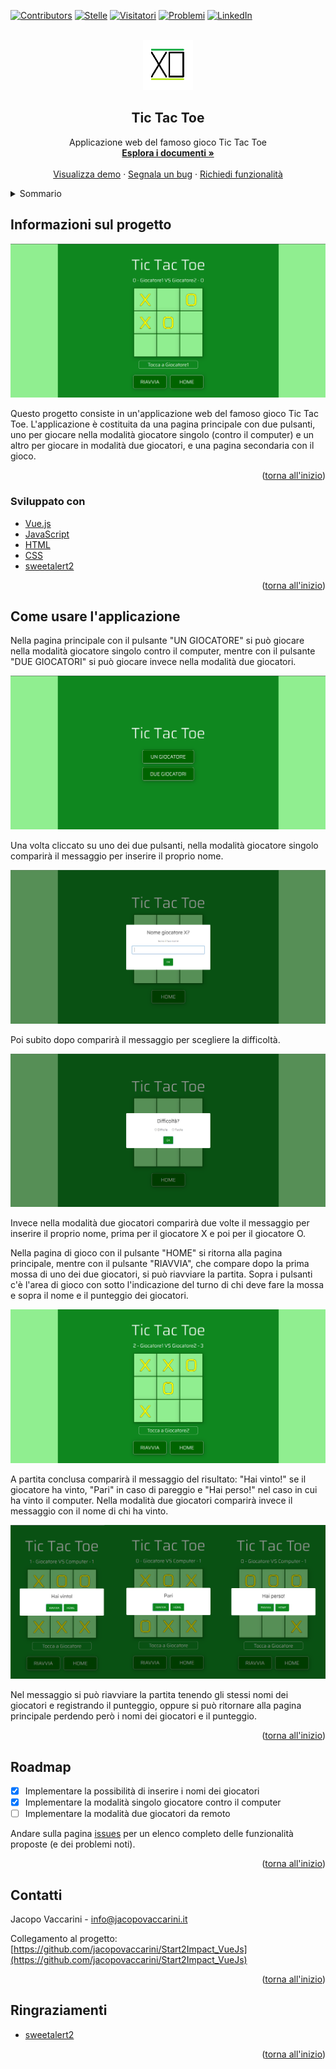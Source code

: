 <div id="top"></div>


<!-- PROJECT SHIELDS -->
[![Contributors][contributors-shield]][contributors-url]
[![Stelle][stelle-shield]][stelle-url]
[![Visitatori][watchers-shield]][watchers-url]
[![Problemi][issues-shield]][issues-url]
[![LinkedIn][linkedin-shield]][linkedin-url]


<!-- LOGO DEL PROGETTO -->
<br />
<div align="center">
  <a href="https://github.com/jacopovaccarini/Start2Impact_VueJs">
    <img src="src/assets/logo.png" alt="Logo" width="80" height="80">
  </a>

<h2 align="center">Tic Tac Toe</h2>

  <p align="center">
    Applicazione web del famoso gioco Tic Tac Toe
    <br />
    <a href="https://github.com/jacopovaccarini/Start2Impact_VueJs"><strong>Esplora i documenti »</strong></a>
    <br />
    <br />
    <a href="https://jacopovaccarini.github.io/Start2Impact_VueJs/">Visualizza demo</a>
    ·
    <a href="https://github.com/jacopovaccarini/Start2Impact_VueJs/issues">Segnala un bug</a>
    ·
    <a href="https://github.com/jacopovaccarini/Start2Impact_VueJs/issues">Richiedi funzionalità</a>
  </p>
</div>



<!-- INDICE -->
<details>
  <summary>Sommario</summary>
  <ol>
    <li>
      <a href="#informazioni-sul-progetto">Informazioni sul progetto</a>
      <ul>
        <li><a href="#sviluppato-con">Sviluppato con</a></li>
      </ul>
    </li>
    <li><a href="#come-usare-lapplicazione">Come usare l'applicazione</a></li>
    <li><a href="#roadmap">Roadmap</a></li>
    <li><a href="#contatti">Contatti</a></li>
    <li><a href="#ringraziamenti">Ringraziamenti</a></li>
  </ol>
</details>



<!-- SUL PROGETTO -->
## Informazioni sul progetto

[![Schermata applicazione][screenshot-progetto1]](https://jacopovaccarini.github.io/Start2Impact_VueJs/)

<p>Questo progetto consiste in un'applicazione web del famoso gioco Tic Tac Toe. L'applicazione è costituita da una pagina principale con due pulsanti, uno per giocare nella modalità giocatore singolo (contro il computer) e un altro per giocare in modalità due giocatori, e una pagina secondaria con il gioco.</p>

<p align="right">(<a href="#top">torna all'inizio</a>)</p>


### Sviluppato con

* [Vue.js](https://vuejs.org/)
* [JavaScript](https://developer.mozilla.org/en-US/docs/Web/JavaScript?retiredLocale=it)
* [HTML](https://html.spec.whatwg.org/)
* [CSS](https://www.w3.org/TR/CSS/)
* [sweetalert2](https://sweetalert2.github.io/)

<p align="right">(<a href="#top">torna all'inizio</a>)</p>



<!-- ESEMPI DI UTILIZZO -->
## Come usare l'applicazione

<p>Nella pagina principale con il pulsante "UN GIOCATORE" si può giocare nella modalità giocatore singolo contro il computer, mentre con il pulsante "DUE GIOCATORI" si può giocare invece nella modalità due giocatori.</p>

[![Schermata applicazione][screenshot-progetto2]](https://jacopovaccarini.github.io/Start2Impact_VueJs/)

<p>Una volta cliccato su uno dei due pulsanti, nella modalità giocatore singolo comparirà il messaggio per inserire il proprio nome.<p>

[![Schermata messaggio][screenshot-progetto3]](https://jacopovaccarini.github.io/Start2Impact_VueJs/)

<p>Poi subito dopo comparirà il messaggio per scegliere la difficoltà.</p>

[![Schermata messaggio][screenshot-progetto4]](https://jacopovaccarini.github.io/Start2Impact_VueJs/)

<p>Invece nella modalità due giocatori comparirà due volte il messaggio per inserire il proprio nome, prima per il giocatore X e poi per il giocatore O.</p>

<p>Nella pagina di gioco con il pulsante "HOME" si ritorna alla pagina principale, mentre con il pulsante "RIAVVIA", che compare dopo la prima mossa di uno dei due giocatori, si può riavviare la partita. Sopra i pulsanti c'è l'area di gioco con sotto l'indicazione del turno di chi deve fare la mossa e sopra il nome e il punteggio dei giocatori.</p>

[![Schermata applicazione][screenshot-progetto5]](https://jacopovaccarini.github.io/Start2Impact_VueJs/)

<p>A partita conclusa comparirà il messaggio del risultato: "Hai vinto!" se il giocatore ha vinto, "Pari" in caso di pareggio e "Hai perso!" nel caso in cui ha vinto il computer. Nella modalità due giocatori comparirà invece il messaggio con il nome di chi ha vinto.</p>

[![Schermata messaggio][screenshot-progetto6]](https://jacopovaccarini.github.io/Start2Impact_VueJs/)

<p>Nel messaggio si può riavviare la partita tenendo gli stessi nomi dei giocatori e registrando il punteggio, oppure si può ritornare alla pagina principale perdendo però i nomi dei giocatori e il punteggio.</p>

<p align="right">(<a href="#top">torna all'inizio</a>)</p>



<!-- ROADMAP -->
## Roadmap

- [x] Implementare la possibilità di inserire i nomi dei giocatori
- [X] Implementare la modalità singolo giocatore contro il computer
- [ ] Implementare la modalità due giocatori da remoto

Andare sulla pagina [issues](https://github.com/jacopovaccarini/Start2Impact_VueJs/issues) per un elenco completo delle funzionalità proposte (e dei problemi noti).

<p align="right">(<a href="#top">torna all'inizio</a>)</p>



<!-- CONTATTO -->
## Contatti

Jacopo Vaccarini - [info@jacopovaccarini.it](mailto:info@jacopovaccarini.it)

Collegamento al progetto: [https://github.com/jacopovaccarini/Start2Impact_VueJs](https://github.com/jacopovaccarini/Start2Impact_VueJs)

<p align="right">(<a href="#top">torna all'inizio</a>)</p>



<!-- RINGRAZIAMENTI -->
## Ringraziamenti

* [sweetalert2](https://sweetalert2.github.io/)

<p align="right">(<a href="#top">torna all'inizio</a>)</p>

<!-- LINK E IMMAGINI MARKDOWN -->
[contributors-shield]: https://img.shields.io/github/contributors/jacopovaccarini/Start2Impact_VueJs.svg?style=for-the-badge
[contributors-url]: https://github.com/jacopovaccarini/Start2Impact_VueJs/graphs/contributors
[stelle-shield]: https://img.shields.io/github/stars/jacopovaccarini/Start2Impact_VueJs.svg?style=for-the-badge
[stelle-URL]: https://github.com/jacopovaccarini/Start2Impact_VueJs/stargazers
[watchers-shield]: https://img.shields.io/github/watchers/jacopovaccarini/Start2Impact_VueJs.svg?style=for-the-badge
[watchers-url]: https://github.com/jacopovaccarini/Start2Impact_VueJs/watchers
[issues-shield]: https://img.shields.io/github/issues/jacopovaccarini/Start2Impact_VueJs.svg?style=for-the-badge
[issues-URL]: https://github.com/jacopovaccarini/Start2Impact_VueJs/issues
[linkedin-shield]: https://img.shields.io/badge/-LinkedIn-black.svg?style=for-the-badge&logo=linkedin&colorB=555
[linkedin-url]: https://linkedin.com/in/jacopo-vaccarini
[screenshot-progetto1]: src/assets/screenshot1.png
[screenshot-progetto2]: src/assets/screenshot2.png
[screenshot-progetto3]: src/assets/screenshot3.png
[screenshot-progetto4]: src/assets/screenshot4.png
[screenshot-progetto5]: src/assets/screenshot5.png
[screenshot-progetto6]: src/assets/screenshot6.png
